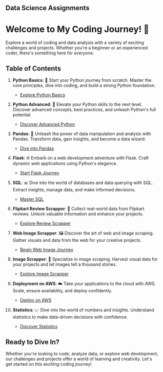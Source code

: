## Data Science Assignments
# Welcome to My Coding Journey! 🚀

Explore a world of coding and data analysis with a variety of exciting challenges and projects. Whether you're a beginner or an experienced coder, there's something here for everyone.

## Table of Contents

1. **Python Basics**: 🚀 Start your Python journey from scratch. Master the core principles, dive into coding, and build a strong Python foundation.
   - [Explore Python Basics](https://github.com/Adi3042/Python-Basic)

2. **Python Advanced**: 🌟 Elevate your Python skills to the next level. Discover advanced concepts, best practices, and unleash Python's full potential.
   - [Discover Advanced Python](https://github.com/Adi3042/Advanced_Python)

3. **Pandas**: 🐼 Unleash the power of data manipulation and analysis with Pandas. Transform data, gain insights, and become a data wizard.
   - [Dive into Pandas](https://github.com/Adi3042/Pandas)

4. **Flask**: 🌐 Embark on a web development adventure with Flask. Craft dynamic web applications using Python's elegance.
   - [Start Flask Journey](https://github.com/Adi3042/Flask)

5. **SQL**: 📊 Dive into the world of databases and data querying with SQL. Extract insights, manage data, and make informed decisions.
   - [Master SQL](https://github.com/Adi3042/SQL)

6. **Flipkart Review Scrapper**: 📝 Collect real-world data from Flipkart reviews. Unlock valuable information and enhance your projects.
   - [Explore Review Scrapper](https://github.com/Adi3042/flip_review_scrapper)

7. **Web Image Scrapper**: 🖼️ Discover the art of web and image scraping. Gather visuals and data from the web for your creative projects.
   - [Begin Web Image Journey](https://github.com/Adi3042/WEB_and_IMAGE_scrapping)

8. **Image Scrapper**: 📸 Specialize in image scraping. Harvest visual data for your projects and let images tell a thousand stories.
   - [Explore Image Scrapper](https://github.com/Adi3042/Image_scrapper)

9. **Deployment on AWS**: ☁️ Take your applications to the cloud with AWS. Scale, ensure availability, and deploy confidently.
   - [Deploy on AWS](https://github.com/Adi3042/Deployement_AWS)

10. **Statistics**: 📈 Dive into the world of numbers and insights. Understand statistics to make data-driven decisions with confidence.
    - [Discover Statistics](https://github.com/Adi3042/Statistics)


## Ready to Dive In?

Whether you're looking to code, analyze data, or explore web development, our challenges and projects offer a world of learning and creativity. Let's get started on this exciting coding journey!
